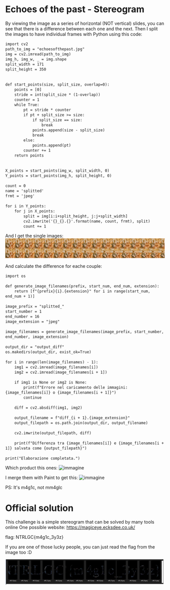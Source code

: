 # Echoes of the past - Stereogram
By viewing the image as a series of horizontal (NOT vertical) slides, you can see that there is a difference between each one and the next.
Then I split the images to have individual frames with Python using this code:

```
import cv2
path_to_img = "echoesofthepast.jpg"
img = cv2.imread(path_to_img)
img_h, img_w, _ = img.shape
split_width = 171
split_height = 350


def start_points(size, split_size, overlap=0):
    points = [0]
    stride = int(split_size * (1-overlap))
    counter = 1
    while True:
        pt = stride * counter
        if pt + split_size >= size:
            if split_size == size:
                break
            points.append(size - split_size)
            break
        else:
            points.append(pt)
        counter += 1
    return points


X_points = start_points(img_w, split_width, 0)
Y_points = start_points(img_h, split_height, 0)

count = 0
name = 'splitted'
frmt = 'jpeg'

for i in Y_points:
    for j in X_points:
        split = img[i:i+split_height, j:j+split_width]
        cv2.imwrite('{}_{}.{}'.format(name, count, frmt), split)
        count += 1

```
And I get the single images:
![echoesofthepast.jpg](echoesofthepast.jpg)

And calculate the difference for eache couple:
```import cv2
import os

def generate_image_filenames(prefix, start_num, end_num, extension):
    return [f"{prefix}{i}.{extension}" for i in range(start_num, end_num + 1)]

image_prefix = "splitted_"
start_number = 1
end_number = 16
image_extension = "jpeg"

image_filenames = generate_image_filenames(image_prefix, start_number, end_number, image_extension)

output_dir = "output_diff"
os.makedirs(output_dir, exist_ok=True)

for i in range(len(image_filenames) - 1):
    img1 = cv2.imread(image_filenames[i])
    img2 = cv2.imread(image_filenames[i + 1])
    
    if img1 is None or img2 is None:
        print(f"Errore nel caricamento delle immagini: {image_filenames[i]} o {image_filenames[i + 1]}")
        continue
    
    diff = cv2.absdiff(img1, img2)
    
    output_filename = f"diff_{i + 1}.{image_extension}"
    output_filepath = os.path.join(output_dir, output_filename)
    
    cv2.imwrite(output_filepath, diff)

    print(f"Differenza tra {image_filenames[i]} e {image_filenames[i + 1]} salvata come {output_filepath}")

print("Elaborazione completata.")

```

Which product this ones:
![immagine](https://github.com/aliceblack/CTF-Interlogica/assets/9288402/026f5e90-81d3-4ae7-8157-780815423740)

I merge them with Paint to get this:
![immagine](https://github.com/aliceblack/CTF-Interlogica/assets/9288402/e951ac74-0067-413e-969f-80a6dcec60e2)

PS: It's m4g1c, not mm4glc

# Official solution

This challenge is a simple stereogram that can be solved by many tools online
One possible website: https://magiceye.ecksdee.co.uk/

flag: NTRLGC{m4g1c_3y3z}

If you are one of those lucky people, you can just read the flag from the image too :D

![photo1720185345.jpeg](photo1720185345.jpeg)